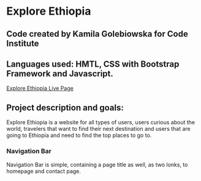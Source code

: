 # Explore Ethiopia
##  Code created by Kamila Golebiowska for Code Institute
## Languages used: HMTL, CSS with Bootstrap Framework and Javascript.

[Explore Ethiopia Live Page](https://komfigolabi.github.io/Explore-Ethiopia/)



## Project description and goals:

Explore Ethiopia is a website for all types of users, users curious about the world, travelers that want to find their next destination and users that are going to Ethiopia and need to find the top places to go to.


### Navigation Bar
 Navigation Bar is simple, containing a page title as well, as two lonks, to homepage  and contact page.

 
